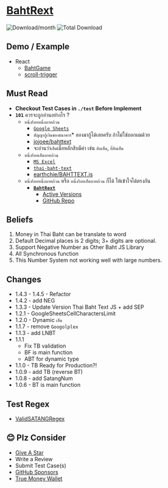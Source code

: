 # [BahtRext](https://pinghuskar.github.io/npm-bahtrext/)
![Download/month](https://img.shields.io/npm/dm/bahtrext.svg)
![Total Download](https://img.shields.io/npm/dt/bahtrext.svg)

## Demo / Example
- React
  - [BahtGame](https://timely-fenglisu-b68fd6.netlify.app/)
  - [scroll-trigger](https://github.com/PingHuskar/bahtrext-scroll-trigger)

## Must Read
- **Checkout Test Cases in `./test` Before Implement**
- **`101`** ควรจะถูกอ่านอย่างไร ?
  - `หนึ่งร้อยหนึ่งบาทถ้วน`
    - [`Google Sheets`](https://sheets.google.com/)
    - `สัญญากู้เงินของธนาคาร`* ลองมากู้ได้เลยครับ ถ้าไม่ใช่บอกผมด้วย
    - [jojoee/bahttext](https://www.npmjs.com/package/bahttext)
    - จะอ่านว่า`เอ็ด`เมื่อหลักสิบมีค่า เช่น `สิบเอ็ด`, `ยี่สิบเอ็ด`
  - `หนึ่งร้อยเอ็ดบาทถ้วน`
    - [`MS Excel`](https://www.microsoft.com/th-th/microsoft-365/excel)
    - [`thai-baht-text`](https://www.npmjs.com/package/thai-baht-text)
    - [earthchie/BAHTTEXT.js](https://github.com/earthchie/BAHTTEXT.js)
  - `หนึ่งร้อยหนึ่งบาทถ้วน` หรือ `หนึ่งร้อยเอ็ดบาทถ้วน` ก็ได้ ให้เข้าใจได้ตรงกัน
    - [**`BahtRext`**](https://pinghuskar.github.io/npm-bahtrext/)
      - [Active Versions](https://www.npmjs.com/package/bahtrext?activeTab=versions)
      - [GitHub Repo](https://github.com/PingHuskar/npm-bahtrext)

## Beliefs
1. Money in Thai Baht can be translate to word
2. Default Decimal places is 2 digits; 3+ digits are optional.
3. Support Negative Number as Other Baht JS Library
4. All Synchronous function
5. This Number System not working well with large numbers.

## Changes
- 1.4.3 - 1.4.5 - Refactor
- 1.4.2 - add NEG
- 1.3.3 - Update Version Thai Baht Text JS + add SEP
- 1.2.1 - GoogleSheetsCellCharactersLimit
- 1.2.0 - Dynamic `เอ็ด`
- 1.1.7 - remove `Googolplex`
- 1.1.3 - add LNBT
- 1.1.1 
  - Fix TB validation
  - BF is main function
  - ABT for dynamic type
- 1.1.0 - TB Ready for Production?!
- 1.0.9 - add TB (reverse BT)
- 1.0.8 - add SatangNum
- 1.0.6 - BT is main function

## Test Regex
- [ValidSATANGRegex](https://regex101.com/r/yVvsFN/3)

## 😊 Plz Consider
- [Give A Star](https://github.com/PingHuskar/npm-bahtrext)
- Write a Review
- Submit Test Case(s)
- [GitHub Sponsors](https://github.com/sponsors/PingHuskar)
- [True Money Wallet](https://tmn.app.link/txb6QYGBcIb)